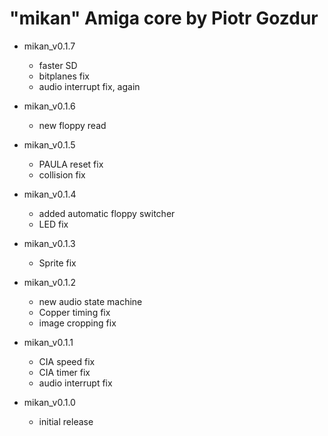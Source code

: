 # "mikan" Amiga core by Piotr Gozdur

- mikan_v0.1.7
  - faster SD
  - bitplanes fix
  - audio interrupt fix, again

- mikan_v0.1.6
  - new floppy read

- mikan_v0.1.5
  - PAULA reset fix
  - collision fix

- mikan_v0.1.4
  - added automatic floppy switcher
  - LED fix

- mikan_v0.1.3
  - Sprite fix

- mikan_v0.1.2
  - new audio state machine
  - Copper timing fix
  - image cropping fix

- mikan_v0.1.1
  - CIA speed fix
  - CIA timer fix
  - audio interrupt fix

- mikan_v0.1.0
  - initial release
